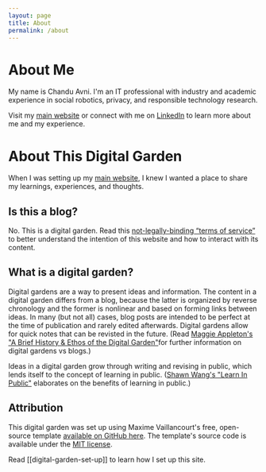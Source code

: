 ```yaml
---
layout: page
title: About
permalink: /about
---
```


# About Me
My name is Chandu Avni. I'm an IT professional with industry and academic experience in social robotics, privacy, and responsible technology research.

Visit my [main website](https://chanduavni.com/) or connect with me on [LinkedIn](https://linkedin.com/in/chanduavni) to learn more about me and my experience.

# About This Digital Garden
When I was setting up my [main website](https://chanduavni.com/), I knew I wanted a place to share my learnings, experiences, and thoughts.

## Is this a blog?
No. This is a digital garden. Read this [not-legally-binding “terms of service”](/digital-garden-tos) to better understand the intention of this website and how to interact with its content.

## What is a digital garden?
Digital gardens are a way to present ideas and information. The content in a digital garden differs from a blog, because the latter is organized by reverse chronology and the former is nonlinear and based on forming links between ideas. In many (but not all) cases, blog posts are intended to be perfect at the time of publication and rarely edited afterwards. Digital gardens allow for quick notes that can be revisted in the future. (Read [Maggie Appleton's "A Brief History & Ethos of the Digital Garden"](https://maggieappleton.com/garden-history)for further information on digital gardens vs blogs.) 

Ideas in a digital garden grow through writing and revising in public, which lends itself to the concept of learning in public. ([Shawn Wang's "Learn In Public"](https://www.swyx.io/learn-in-public) elaborates on the benefits of learning in public.) 

## Attribution
This digital garden was set up using Maxime Vaillancourt's free, open-source template [available on GitHub here](https://github.com/maximevaillancourt/digital-garden-jekyll-template). The template's source code is available under the [MIT license](/LICENSE).

Read [[digital-garden-set-up]] to learn how I set up this site.